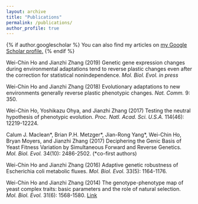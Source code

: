 ```yaml
---
layout: archive
title: "Publications"
permalink: /publications/
author_profile: true
---
```


{% if author.googlescholar %}
  You can also find my articles on <u><a href="{{author.googlescholar}}">my Google Scholar profile</a>.</u>
{% endif %}

Wei-Chin Ho and Jianzhi Zhang (2019) Genetic gene expression changes during environmental adaptations tend to reverse plastic changes even after the correction for statistical nonindependence. *Mol. Biol. Evol.* *in press*

Wei-Chin Ho and Jianzhi Zhang (2018) Evolutionary adaptations to new environments generally reverse plastic phenotypic changes. *Nat. Comm.* 9: 350.

Wei-Chin Ho, Yoshikazu Ohya, and Jianzhi Zhang (2017) Testing the neutral hypothesis of phenotypic evolution. *Proc. Natl. Acad. Sci. U.S.A.* 114(46): 12219-12224.

Calum J. Maclean*, Brian P.H. Metzger*, Jian-Rong Yang*, Wei-Chin Ho, Bryan Moyers, and Jianzhi Zhang (2017) Deciphering the Genic Basis of Yeast Fitness Variation by Simultaneous Forward and Reverse Genetics. *Mol. Biol. Evol.* 34(10): 2486-2502. (*co-first authors)

Wei-Chin Ho and Jianzhi Zhang (2016) Adaptive genetic robustness of Escherichia coli metabolic fluxes. *Mol. Biol. Evol.* 33(5): 1164-1176.

Wei-Chin Ho and Jianzhi Zhang (2014) The genotype-phenotype map of yeast complex traits: basic parameters and the role of natural selection. *Mol. Biol. Evol.* 31(6): 1568-1580.
[Link](https://doi.org/10.1093/molbev/msu131)
